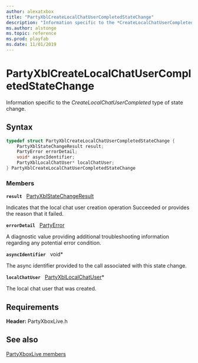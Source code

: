 ```yaml
---
author: alexatxbox
title: "PartyXblCreateLocalChatUserCompletedStateChange"
description: "Information specific to the *CreateLocalChatUserCompleted* type of state change."
ms.author: alstonge
ms.topic: reference
ms.prod: playfab
ms.date: 11/01/2019
---
```


# PartyXblCreateLocalChatUserCompletedStateChange  

Information specific to the *CreateLocalChatUserCompleted* type of state change.  

## Syntax  
  
```cpp
typedef struct PartyXblCreateLocalChatUserCompletedStateChange {  
    PartyXblStateChangeResult result;  
    PartyError errorDetail;  
    void* asyncIdentifier;  
    PartyXblLocalChatUser* localChatUser;  
} PartyXblCreateLocalChatUserCompletedStateChange  
```
  
### Members  
  
**`result`** &nbsp; [PartyXblStateChangeResult](../enums/partyxblstatechangeresult.md)  
  
Indicates that the local chat user creation operation Succeeded or provides the reason that it failed.
  
**`errorDetail`** &nbsp; [PartyError](../../../networking/reference/typedefs.md)  
  
A diagnostic value providing additional troubleshooting information regarding any potential error condition.
  
**`asyncIdentifier`** &nbsp; void*  
  
The async identifier provided to the call associated with this state change.
  
**`localChatUser`** &nbsp; [PartyXblLocalChatUser](../classes/PartyXblLocalChatUser/partyxbllocalchatuser.md)*  
  
The local chat user that was created.
  
  
## Requirements  
  
**Header:** PartyXboxLive.h
  
## See also  
[PartyXboxLive members](../partyxboxlive_members.md)  

  
  
